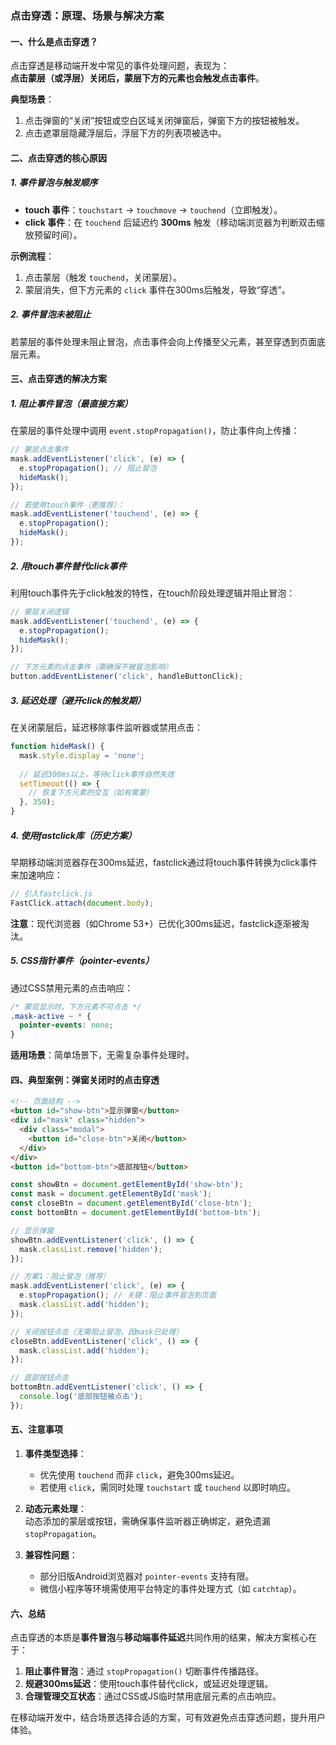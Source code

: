 ### 点击穿透：原理、场景与解决方案


#### **一、什么是点击穿透？**
点击穿透是移动端开发中常见的事件处理问题，表现为：  
**点击蒙层（或浮层）关闭后，蒙层下方的元素也会触发点击事件**。  

**典型场景**：  
1. 点击弹窗的“关闭”按钮或空白区域关闭弹窗后，弹窗下方的按钮被触发。  
2. 点击遮罩层隐藏浮层后，浮层下方的列表项被选中。  


#### **二、点击穿透的核心原因**
##### **1. 事件冒泡与触发顺序**
- **touch 事件**：`touchstart` → `touchmove` → `touchend`（立即触发）。  
- **click 事件**：在 `touchend` 后延迟约 **300ms** 触发（移动端浏览器为判断双击缩放预留时间）。  

**示例流程**：  
1. 点击蒙层（触发 `touchend`，关闭蒙层）。  
2. 蒙层消失，但下方元素的 `click` 事件在300ms后触发，导致“穿透”。  

##### **2. 事件冒泡未被阻止**
若蒙层的事件处理未阻止冒泡，点击事件会向上传播至父元素，甚至穿透到页面底层元素。  


#### **三、点击穿透的解决方案**
##### **1. 阻止事件冒泡（最直接方案）**
在蒙层的事件处理中调用 `event.stopPropagation()`，防止事件向上传播：  
```javascript
// 蒙层点击事件
mask.addEventListener('click', (e) => {
  e.stopPropagation(); // 阻止冒泡
  hideMask();
});

// 若使用touch事件（更推荐）：
mask.addEventListener('touchend', (e) => {
  e.stopPropagation();
  hideMask();
});
```

##### **2. 用touch事件替代click事件**
利用touch事件先于click触发的特性，在touch阶段处理逻辑并阻止冒泡：  
```javascript
// 蒙层关闭逻辑
mask.addEventListener('touchend', (e) => {
  e.stopPropagation();
  hideMask();
});

// 下方元素的点击事件（需确保不被冒泡影响）
button.addEventListener('click', handleButtonClick);
```

##### **3. 延迟处理（避开click的触发期）**
在关闭蒙层后，延迟移除事件监听器或禁用点击：  
```javascript
function hideMask() {
  mask.style.display = 'none';
  
  // 延迟300ms以上，等待click事件自然失效
  setTimeout(() => {
    // 恢复下方元素的交互（如有需要）
  }, 350);
}
```

##### **4. 使用fastclick库（历史方案）**
早期移动端浏览器存在300ms延迟，fastclick通过将touch事件转换为click事件来加速响应：  
```javascript
// 引入fastclick.js
FastClick.attach(document.body);
```
**注意**：现代浏览器（如Chrome 53+）已优化300ms延迟，fastclick逐渐被淘汰。

##### **5. CSS指针事件（pointer-events）**
通过CSS禁用元素的点击响应：  
```css
/* 蒙层显示时，下方元素不可点击 */
.mask-active ~ * {
  pointer-events: none;
}
```
**适用场景**：简单场景下，无需复杂事件处理时。


#### **四、典型案例：弹窗关闭时的点击穿透**
```html
<!-- 页面结构 -->
<button id="show-btn">显示弹窗</button>
<div id="mask" class="hidden">
  <div class="modal">
    <button id="close-btn">关闭</button>
  </div>
</div>
<button id="bottom-btn">底部按钮</button>
```
```javascript
const showBtn = document.getElementById('show-btn');
const mask = document.getElementById('mask');
const closeBtn = document.getElementById('close-btn');
const bottomBtn = document.getElementById('bottom-btn');

// 显示弹窗
showBtn.addEventListener('click', () => {
  mask.classList.remove('hidden');
});

// 方案1：阻止冒泡（推荐）
mask.addEventListener('click', (e) => {
  e.stopPropagation(); // 关键：阻止事件冒泡到页面
  mask.classList.add('hidden');
});

// 关闭按钮点击（无需阻止冒泡，因mask已处理）
closeBtn.addEventListener('click', () => {
  mask.classList.add('hidden');
});

// 底部按钮点击
bottomBtn.addEventListener('click', () => {
  console.log('底部按钮被点击');
});
```


#### **五、注意事项**
1. **事件类型选择**：  
   - 优先使用 `touchend` 而非 `click`，避免300ms延迟。  
   - 若使用 `click`，需同时处理 `touchstart` 或 `touchend` 以即时响应。

2. **动态元素处理**：  
   动态添加的蒙层或按钮，需确保事件监听器正确绑定，避免遗漏 `stopPropagation`。

3. **兼容性问题**：  
   - 部分旧版Android浏览器对 `pointer-events` 支持有限。  
   - 微信小程序等环境需使用平台特定的事件处理方式（如 `catchtap`）。


#### **六、总结**
点击穿透的本质是**事件冒泡**与**移动端事件延迟**共同作用的结果，解决方案核心在于：  
1. **阻止事件冒泡**：通过 `stopPropagation()` 切断事件传播路径。  
2. **规避300ms延迟**：使用touch事件替代click，或延迟处理逻辑。  
3. **合理管理交互状态**：通过CSS或JS临时禁用底层元素的点击响应。  

在移动端开发中，结合场景选择合适的方案，可有效避免点击穿透问题，提升用户体验。